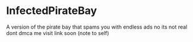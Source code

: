 # InfectedPirateBay
A version of the pirate bay that spams you with endless ads
no its not real dont dmca me
visit link soon (note to self)
